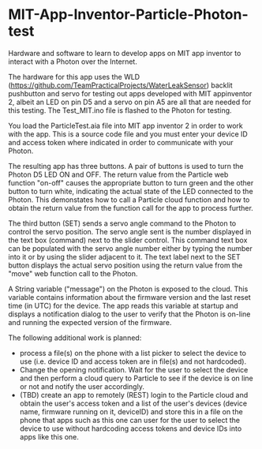 # MIT-App-Inventor-Particle-Photon-test
Hardware and software to learn to develop apps on MIT app inventor to interact with a Photon over the Internet.

The hardware for this app uses the WLD (https://github.com/TeamPracticalProjects/WaterLeakSensor) 
backlit pushbutton and servo for testing out apps developed with MIT appinventor 2, albeit an LED on pin D5 
and a servo on pin A5 are all that are needed for this testing. The Test_MIT.ino file is flashed to the Photon for testing.  

You load the ParticleTest.aia file into MIT app inventor 2 in order to work with the app.  This is a source code file and you must
enter your device ID and access token where indicated in order to communicate with your Photon.

The resulting app has three buttons. A pair of buttons is used to turn the Photon D5 LED ON and OFF. 
The return value from the Particle web function "on-off" causes the appropriate button to turn green and 
the other button to turn white, indicating the actual state of the LED connected to the Photon.  This demonstates how to call a 
Particle cloud function and how to obtain the return value from the function call for the app to process further.

The third button (SET) sends a servo angle command to the Photon to control the servo position.  The servo angle sent is the number 
displayed in the text box (command) next to the slider control. This command text box can be populated with the servo angle number 
either by typing the number into it or by using the slider adjacent to it. The text label next to the SET button displays the actual
servo position using the return value from the "move" web function call to the Photon.

A String variable ("message") on the Photon is exposed to the cloud.  This variable contains information about the 
firmware version and the last reset time (in UTC) for the device.  The app reads this variable at startup and displays a notification 
dialog to the user to verify that the Photon is on-line and running the expected version of the firmware.

The following additional work is planned:
- process a file(s) on the phone with a list picker to select the device to use (i.e. device ID and access token are in file(s)
    and not hardcoded).
- Change the opening notification.  Wait for the user to select the device and then perform a cloud query to Particle to see if 
    the device is on line or not and notify the user accordingly.
- (TBD) create an app to remotely (REST) login to the Particle cloud and obtain the user's access token and a list of the user's
    devices (device name, firmware running on it, deviceID) and store this in a file on the phone that apps such as this one
    can user for the user to select the device to use without hardcoding access tokens and device IDs into apps like this one.

